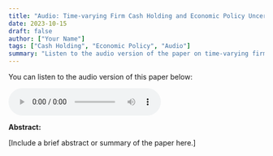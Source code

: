 ```yaml
---
title: "Audio: Time-varying Firm Cash Holding and Economic Policy Uncertainty Nexus"
date: 2023-10-15
draft: false
author: ["Your Name"]
tags: ["Cash Holding", "Economic Policy", "Audio"]
summary: "Listen to the audio version of the paper on time-varying firm cash holding and economic policy uncertainty nexus."
---
```


You can listen to the audio version of this paper below:

<audio controls>
  <source src="/audio/paper1-audio.mp3" type="audio/mpeg">
  Your browser does not support the audio element.
</audio>

**Abstract:**

[Include a brief abstract or summary of the paper here.]
